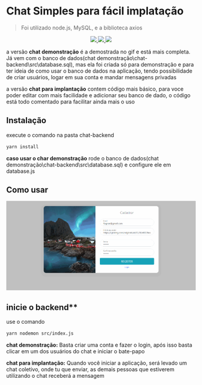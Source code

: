  # Chat Simples para fácil implatação
> Foi utilizado node.js, MySQL, e a biblioteca axios


<p align="center">
  <a aria-label="Versão do Node" href="https://github.com/nodejs/node/blob/master/doc/changelogs/CHANGELOG_V12.md#12.14.1">
    <img src="https://img.shields.io/badge/node.js@lts-12.14.1-informational?logo=Node.JS"></img>
  </a>
  <a aria-label="Versão do React" href="https://github.com/facebook/react/blob/master/CHANGELOG.md#16120-november-14-2019">
    <img src="https://img.shields.io/badge/axios-0.19.2-informational?logo=socket"></img>
  </a>
  <a aria-label="Versão do Expo" href="https://developer.mozilla.org/en-US/docs/Web/API/WebSockets_API/Writing_WebSocket_client_applications">
    <img src="https://img.shields.io/badge/websocket-1.0.31-informational?logo=socket"></img>
  </a>
</p>

a versão  **chat demonstração** é a demostrada no gif e está mais completa. Já vem com o banco de dados(chat demonstração\chat-backend\src\database.sql), mas ela foi criada só para demonstração e para ter ideia de como usar o banco de dados na aplicação, tendo possibilidade de criar usuários, logar em sua conta e mandar mensagens privadas

a versão **chat para implantação** contem código mais básico, para voce poder editar com mais facilidade e adicionar seu banco de dado, o código está todo comentado para facilitar ainda mais o uso

## Instalação
execute o comando na pasta chat-backend

```bash
yarn install
```
**caso usar o char demonstração** rode o banco de dados(chat demonstração\chat-backend\src\database.sql) e configure ele em database.js

## Como usar

![](./static/site.gif)

## inicie o backend**
use o comando 
```bash
yarn nodemon src/index.js
```

**chat demonstração:**
Basta criar uma conta e fazer o login, após isso basta clicar em um dos usuários do chat e iniciar o bate-papo

**chat para implantação:**
Quando você iniciar a aplicação, será levado um chat coletivo, onde tu que enviar, as demais pessoas que estiverem utilizando o chat receberá a mensagem
